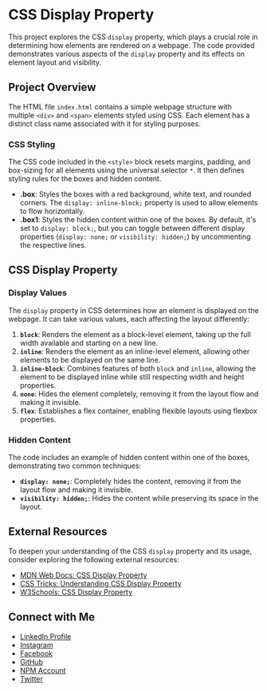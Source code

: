 # CSS Display Property

This project explores the CSS `display` property, which plays a crucial role in determining how elements are rendered on a webpage. The code provided demonstrates various aspects of the `display` property and its effects on element layout and visibility.

## Project Overview

The HTML file `index.html` contains a simple webpage structure with multiple `<div>` and `<span>` elements styled using CSS. Each element has a distinct class name associated with it for styling purposes.

### CSS Styling

The CSS code included in the `<style>` block resets margins, padding, and box-sizing for all elements using the universal selector `*`. It then defines styling rules for the boxes and hidden content.

- **.box**: Styles the boxes with a red background, white text, and rounded corners. The `display: inline-block;` property is used to allow elements to flow horizontally.
- **.box1**: Styles the hidden content within one of the boxes. By default, it's set to `display: block;`, but you can toggle between different display properties (`display: none;` or `visibility: hidden;`) by uncommenting the respective lines.

## CSS Display Property

### Display Values

The `display` property in CSS determines how an element is displayed on the webpage. It can take various values, each affecting the layout differently:

1. **`block`**: Renders the element as a block-level element, taking up the full width available and starting on a new line.
2. **`inline`**: Renders the element as an inline-level element, allowing other elements to be displayed on the same line.
3. **`inline-block`**: Combines features of both `block` and `inline`, allowing the element to be displayed inline while still respecting width and height properties.
4. **`none`**: Hides the element completely, removing it from the layout flow and making it invisible.
5. **`flex`**: Establishes a flex container, enabling flexible layouts using flexbox properties.

### Hidden Content

The code includes an example of hidden content within one of the boxes, demonstrating two common techniques:

- **`display: none;`**: Completely hides the content, removing it from the layout flow and making it invisible.
- **`visibility: hidden;`**: Hides the content while preserving its space in the layout.

## External Resources

To deepen your understanding of the CSS `display` property and its usage, consider exploring the following external resources:

- [MDN Web Docs: CSS Display Property](https://developer.mozilla.org/en-US/docs/Web/CSS/display)
- [CSS Tricks: Understanding CSS Display Property](https://css-tricks.com/almanac/properties/d/display/)
- [W3Schools: CSS Display Property](https://www.w3schools.com/cssref/pr_class_display.asp)

## Connect with Me

- [LinkedIn Profile](https://www.linkedin.com/in/engr-jalal-saleem)
- [Instagram](https://www.instagram.com/jalalbinsaleem/)
- [Facebook](https://www.facebook.com/jalalsaleem786)
- [GitHub](https://github.com/Engr-Jalal-Saleem)
- [NPM Account](https://www.npmjs.com/~engr_jalal_saleem)
- [Twitter](https://twitter.com/JSaleem786)
